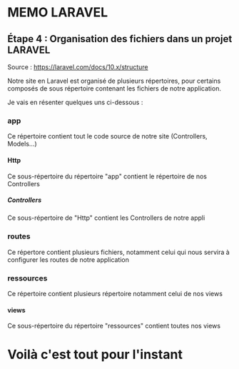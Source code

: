 # MEMO LARAVEL

## Étape 4 : Organisation des fichiers dans un projet LARAVEL

Source : https://laravel.com/docs/10.x/structure

Notre site en Laravel est organisé de plusieurs répertoires, pour certains composés de sous répertoire contenant les fichiers de notre application.

Je vais en résenter quelques uns ci-dessous : 

### app
Ce répertoire contient tout le code source de notre site (Controllers, Models...)

#### Http
Ce sous-répertoire du répertoire "app" contient le répertoire de nos Controllers

##### Controllers
Ce sous-répertoire de "Http" contient les Controllers de notre appli

### routes
Ce répertore contient plusieurs fichiers, notamment celui qui nous servira à configurer les routes de notre application

### ressources
Ce répertoire contient plusieurs répertoire notamment celui de nos views

#### views
Ce sous-répertoire du répertoire "ressources" contient toutes nos views

# Voilà c'est tout pour l'instant
